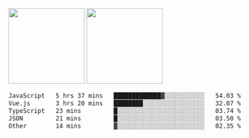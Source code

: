 <img src="https://github-readme-stats.vercel.app/api?username=Dream4ever&count_private=true&show_icons=true&theme=tokyonight" height="150" /> <img src="https://github-readme-stats.vercel.app/api/top-langs/?username=Dream4ever&count_private=true&show_icons=true&theme=tokyonight&langs_count=5&layout=compact" height="150" />

<!--START_SECTION:waka-->

```txt
JavaScript   5 hrs 37 mins   █████████████▓░░░░░░░░░░░   54.03 %
Vue.js       3 hrs 20 mins   ████████░░░░░░░░░░░░░░░░░   32.07 %
TypeScript   23 mins         █░░░░░░░░░░░░░░░░░░░░░░░░   03.74 %
JSON         21 mins         █░░░░░░░░░░░░░░░░░░░░░░░░   03.50 %
Other        14 mins         ▓░░░░░░░░░░░░░░░░░░░░░░░░   02.35 %
```

<!--END_SECTION:waka-->
